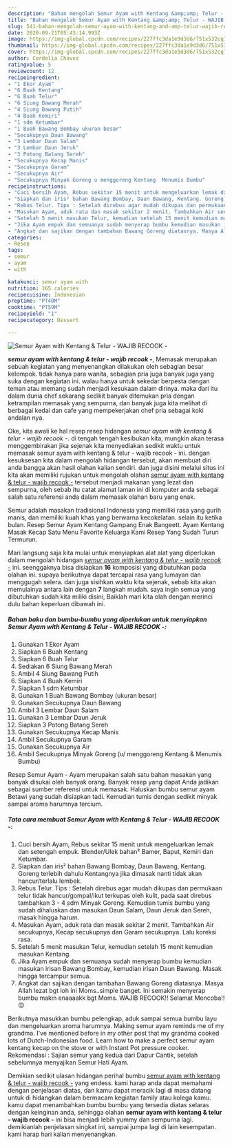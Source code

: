 ```yaml
---
description: "Bahan mengolah Semur Ayam with Kentang &amp;amp; Telur - WAJIB RECOOK - yang Enak"
title: "Bahan mengolah Semur Ayam with Kentang &amp;amp; Telur - WAJIB RECOOK - yang Enak"
slug: 541-bahan-mengolah-semur-ayam-with-kentang-and-amp-telur-wajib-recook-yang-enak
date: 2020-09-21T05:43:14.993Z
image: https://img-global.cpcdn.com/recipes/227ffc3da1e9d3d6/751x532cq70/semur-ayam-with-kentang-telur-wajib-recook-foto-resep-utama.jpg
thumbnail: https://img-global.cpcdn.com/recipes/227ffc3da1e9d3d6/751x532cq70/semur-ayam-with-kentang-telur-wajib-recook-foto-resep-utama.jpg
cover: https://img-global.cpcdn.com/recipes/227ffc3da1e9d3d6/751x532cq70/semur-ayam-with-kentang-telur-wajib-recook-foto-resep-utama.jpg
author: Cordelia Chavez
ratingvalue: 5
reviewcount: 12
recipeingredient:
- "1 Ekor Ayam"
- "6 Buah Kentang"
- "6 Buah Telur"
- "6 Siung Bawang Merah"
- "4 Siung Bawang Putih"
- "4 Buah Kemiri"
- "1 sdm Ketumbar"
- "1 Buah Bawang Bombay ukuran besar"
- "Secukupnya Daun Bawang"
- "3 Lembar Daun Salam"
- "3 Lembar Daun Jeruk"
- "3 Potong Batang Sereh"
- "Secukupnya Kecap Manis"
- "Secukupnya Garam"
- "Secukupnya Air"
- "Secukupnya Minyak Goreng u menggoreng Kentang  Menumis Bumbu"
recipeinstructions:
- "Cuci bersih Ayam, Rebus sekitar 15 menit untuk mengeluarkan lemak dan setengah empuk. Blender/Ulek bahan² Bamer, Baput, Kemiri dan Ketumbar."
- "Siapkan dan iris² bahan Bawang Bombay, Daun Bawang, Kentang. Goreng terlebih dahulu Kentangnya jika dimasak nanti tidak akan hancur/terlalu lembek."
- "Rebus Telur. Tips : Setelah direbus agar mudah dikupas dan permukaan telur tidak hancur/gompal/ikut terkupas oleh kulit, pada saat direbus tambahkan 3 - 4 sdm Minyak Goreng. Kemudian tumis bumbu yang sudah dihaluskan dan masukan Daun Salam, Daun Jeruk dan Sereh, masak hingga harum."
- "Masukan Ayam, aduk rata dan masak sekitar 2 menit. Tambahkan Air secukupnya, Kecap secukupnya dan Garam secukupnya. Lalu koreksi rasa."
- "Setelah 5 menit masukan Telur, kemudian setelah 15 menit kemudian masukan Kentang."
- "Jika Ayam empuk dan semuanya sudah menyerap bumbu kemudian masukan irisan Bawang Bombay, kemudian irisan Daun Bawang. Masak hingga tercampur semua."
- "Angkat dan sajikan dengan tambahan Bawang Goreng diatasnya. Masya Allah lezat bgt loh ini Moms..simple banget. Ini semakin menyerap bumbu makin enaaaakk bgt Moms. WAJIB RECOOK!! Selamat Mencoba!! 🙃"
categories:
- Resep
tags:
- semur
- ayam
- with

katakunci: semur ayam with 
nutrition: 165 calories
recipecuisine: Indonesian
preptime: "PT40M"
cooktime: "PT59M"
recipeyield: "1"
recipecategory: Dessert

---
```



![Semur Ayam with Kentang &amp; Telur - WAJIB RECOOK -](https://img-global.cpcdn.com/recipes/227ffc3da1e9d3d6/751x532cq70/semur-ayam-with-kentang-telur-wajib-recook-foto-resep-utama.jpg)

<b><i>semur ayam with kentang &amp; telur - wajib recook -</i></b>, Memasak merupakan sebuah kegiatan yang menyenangkan dilakukan oleh sebagian besar kelompok. tidak hanya para wanita, sebagian pria juga banyak juga yang suka dengan kegiatan ini. walau hanya untuk sekedar berpesta dengan teman atau memang sudah menjadi kesukaan dalam dirinya. maka dari itu dalam dunia chef sekarang sedikit banyak ditemukan pria dengan ketrampilan memasak yang sempurna, dan banyak juga kita melihat di berbagai kedai dan cafe yang mempekerjakan chef pria sebagai koki andalan nya.

Oke, kita awali ke hal resep resep hidangan <i>semur ayam with kentang &amp; telur - wajib recook -</i>. di tengah tengah kesibukan kita, mungkin akan terasa menggembirakan jika sejenak kita menyediakan sedikit waktu untuk memasak semur ayam with kentang &amp; telur - wajib recook - ini. dengan kesuksesan kita dalam mengolah hidangan tersebut, akan membuat diri anda bangga akan hasil olahan kalian sendiri. dan juga disini melalui situs ini kita akan memiliki rujukan untuk mengolah olahan <u>semur ayam with kentang &amp; telur - wajib recook -</u> tersebut menjadi makanan yang lezat dan sempurna, oleh sebab itu catat alamat laman ini di komputer anda sebagai salah satu referensi anda dalam memasak olahan baru yang enak.

Semur adalah masakan tradisional Indonesia yang memiliki rasa yang gurih manis, dan memiliki kuah khas yang berwarna kecokelatan. selain itu ketika bulan. Resep Semur Ayam Kentang Gampang Enak Bangeett. Ayam Kentang Masak Kecap Satu Menu Favorite Keluarga Kami Resep Yang Sudah Turun Termurun.


Mari langsung saja kita mulai untuk menyiapkan alat alat yang diperlukan dalam mengolah hidangan <u><i>semur ayam with kentang &amp; telur - wajib recook -</i></u> ini. seenggaknya bisa disiapkan <b>16</b> komposisi yang dibutuhkan pada olahan ini. supaya berikutnya dapat tercapai rasa yang lumayan dan menggugah selera. dan juga sisihkan waktu kita sejenak, sebab kita akan memulainya antara lain dengan <b>7</b> langkah mudah. saya ingin semua yang dibutuhkan sudah kita miliki disini, Baiklah mari kita olah dengan merinci dulu bahan keperluan dibawah ini.

<!--inarticleads1-->

##### Bahan baku dan bumbu-bumbu yang diperlukan untuk menyiapkan Semur Ayam with Kentang &amp; Telur - WAJIB RECOOK -:

1. Gunakan 1 Ekor Ayam
1. Siapkan 6 Buah Kentang
1. Siapkan 6 Buah Telur
1. Sediakan 6 Siung Bawang Merah
1. Ambil 4 Siung Bawang Putih
1. Siapkan 4 Buah Kemiri
1. Siapkan 1 sdm Ketumbar
1. Gunakan 1 Buah Bawang Bombay (ukuran besar)
1. Gunakan Secukupnya Daun Bawang
1. Ambil 3 Lembar Daun Salam
1. Gunakan 3 Lembar Daun Jeruk
1. Siapkan 3 Potong Batang Sereh
1. Gunakan Secukupnya Kecap Manis
1. Ambil Secukupnya Garam
1. Gunakan Secukupnya Air
1. Ambil Secukupnya Minyak Goreng (u/ menggoreng Kentang &amp; Menumis Bumbu)


Resep Semur Ayam - Ayam merupakan salah satu bahan masakan yang banyak disukai oleh banyak orang. Banyak resep yang dapat Anda jadikan sebagai sumber referensi untuk memasak. Haluskan bumbu semur ayam Betawi yang sudah disiapkan tadi. Kemudian tumis dengan sedikit minyak sampai aroma harumnya tercium. 

<!--inarticleads2-->

##### Tata cara membuat Semur Ayam with Kentang &amp; Telur - WAJIB RECOOK -:

1. Cuci bersih Ayam, Rebus sekitar 15 menit untuk mengeluarkan lemak dan setengah empuk. Blender/Ulek bahan² Bamer, Baput, Kemiri dan Ketumbar.
1. Siapkan dan iris² bahan Bawang Bombay, Daun Bawang, Kentang. Goreng terlebih dahulu Kentangnya jika dimasak nanti tidak akan hancur/terlalu lembek.
1. Rebus Telur. Tips : Setelah direbus agar mudah dikupas dan permukaan telur tidak hancur/gompal/ikut terkupas oleh kulit, pada saat direbus tambahkan 3 - 4 sdm Minyak Goreng. Kemudian tumis bumbu yang sudah dihaluskan dan masukan Daun Salam, Daun Jeruk dan Sereh, masak hingga harum.
1. Masukan Ayam, aduk rata dan masak sekitar 2 menit. Tambahkan Air secukupnya, Kecap secukupnya dan Garam secukupnya. Lalu koreksi rasa.
1. Setelah 5 menit masukan Telur, kemudian setelah 15 menit kemudian masukan Kentang.
1. Jika Ayam empuk dan semuanya sudah menyerap bumbu kemudian masukan irisan Bawang Bombay, kemudian irisan Daun Bawang. Masak hingga tercampur semua.
1. Angkat dan sajikan dengan tambahan Bawang Goreng diatasnya. Masya Allah lezat bgt loh ini Moms..simple banget. Ini semakin menyerap bumbu makin enaaaakk bgt Moms. WAJIB RECOOK!! Selamat Mencoba!! 🙃


Berikutnya masukkan bumbu pelengkap, aduk sampai semua bumbu layu dan mengeluarkan aroma harumnya. Making semur ayam reminds me of my grandma. I&#39;ve mentioned before in my other post that my grandma cooked lots of Dutch-Indonesian food. Learn how to make a perfect semur ayam kentang kecap on the stove or with Instant Pot pressure cooker. Rekomendasi : Sajian semur yang kedua dari Dapur Cantik, setelah sebelumnya menyajikan Semur Hati Ayam. 

Demikian sedikit ulasan hidangan perihal bumbu <u>semur ayam with kentang &amp; telur - wajib recook -</u> yang endess. kami harap anda dapat memahami dengan penjelasan diatas, dan kamu dapat meracik lagi di masa datang untuk di hidangkan dalam bermacam kegiatan family atau kolega kamu. kamu dapat menambahkan bumbu bumbu yang tersedia diatas selaras dengan keinginan anda, sehingga olahan <b>semur ayam with kentang &amp; telur - wajib recook -</b> ini bisa menjadi lebih yummy dan sempurna lagi. demikianlah penjelasan singkat ini, sampai jumpa lagi di lain kesempatan. kami harap hari kalian menyenangkan.
